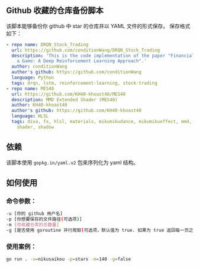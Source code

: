 
## Github 收藏的仓库备份脚本
该脚本能够备份你 github 中 star 的仓库并以 YAML 文件的形式保存。
保存格式如下： 
```YAML
- repo name: DRQN_Stock_Trading
  url: https://github.com/conditionWang/DRQN_Stock_Trading
  description: 'This is the code implementation of the paper "Financial Trading as
    a Game: A Deep Reinforcement Learning Approach".'
  author: conditionWang
  author's github: https://github.com/conditionWang
  language: Python
  tags: drqn, lstm, reinforcement-learning, stock-trading
- repo name: MES40
  url: https://github.com/KH40-khoast40/MES40
  description: MMD Extended Shader (MES40)
  author: KH40-khoast40
  author's github: https://github.com/KH40-khoast40
  language: HLSL
  tags: diva, fx, hlsl, materials, mikumikudance, mikumikueffect, mmd, mme, project,
    shader, shadow
```

## 依赖
该脚本使用 `gopkg.in/yaml.v2` 包来序列化为 yaml 结构。

## 如何使用
### 命令参数：
```bash
-u [你的 github 用户名]
-p [你想要保存的文件路径(可选项)]
-m [你收藏仓库的总数量]
-g [是否使用 goroutine 并行爬取(可选项，默认值为 true. 如果为 true 返回每一页之间结果无序)]
```

### 使用案例：
```bash
go run . -u=nikusaikou -p=stars -m=140 -g=false
```